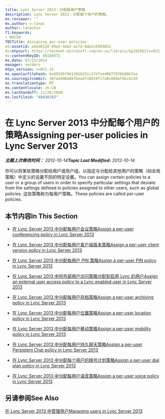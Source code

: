 ```yaml
---
title: Lync Server 2013：分配每用户策略
description: Lync Server 2013：分配每个用户的策略。
ms.reviewer: ''
ms.author: v-lanac
author: lanachin
f1.keywords:
- NOCSH
TOCTitle: Assigning per-user policies
ms:assetid: a4ed0120-d9e5-4eb2-acfd-8de2cb503652
ms:mtpsurl: https://technet.microsoft.com/en-us/library/Gg182561(v=OCS.15)
ms:contentKeyID: 48184971
ms.date: 07/23/2014
manager: serdars
mtps_version: v=OCS.15
ms.openlocfilehash: 6a99156f9413926251c27dfee40677976b80b7ea
ms.sourcegitcommit: 36fee89bb887bea4f18b19f17a8c69daf5bc423d
ms.translationtype: MT
ms.contentlocale: zh-CN
ms.lasthandoff: 11/26/2020
ms.locfileid: "49438293"
---
```

# <a name="assigning-per-user-policies-in-lync-server-2013"></a><span data-ttu-id="270f7-103">在 Lync Server 2013 中分配每个用户的策略</span><span class="sxs-lookup"><span data-stu-id="270f7-103">Assigning per-user policies in Lync Server 2013</span></span>

<div data-xmlns="http://www.w3.org/1999/xhtml">

<div class="topic" data-xmlns="http://www.w3.org/1999/xhtml" data-msxsl="urn:schemas-microsoft-com:xslt" data-cs="https://msdn.microsoft.com/">

<div data-asp="https://msdn2.microsoft.com/asp">



</div>

<div id="mainSection">

<div id="mainBody"><span data-ttu-id="270f7-104">

<span> </span></span><span class="sxs-lookup"><span data-stu-id="270f7-104">

<span> </span></span></span>

<span data-ttu-id="270f7-105">_**主题上次修改时间：** 2012-10-14_</span><span class="sxs-lookup"><span data-stu-id="270f7-105">_**Topic Last Modified:** 2012-10-14_</span></span>

<span data-ttu-id="270f7-106">你可以将某些策略分配给用户或用户组，以指定与分配给其他用户的策略（如全局策略）中定义的设置不同的特定设置。</span><span class="sxs-lookup"><span data-stu-id="270f7-106">You can assign certain policies to a user or a group of users in order to specify particular settings that deviate from the settings defined in policies assigned to other users, such as global policies.</span></span> <span data-ttu-id="270f7-107">这些策略称为每用户策略。</span><span class="sxs-lookup"><span data-stu-id="270f7-107">These policies are called per-user policies.</span></span>

<div>

## <a name="in-this-section"></a><span data-ttu-id="270f7-108">本节内容</span><span class="sxs-lookup"><span data-stu-id="270f7-108">In This Section</span></span>

  - [<span data-ttu-id="270f7-109">在 Lync Server 2013 中分配每用户会议策略</span><span class="sxs-lookup"><span data-stu-id="270f7-109">Assign a per-user conferencing policy in Lync Server 2013</span></span>](lync-server-2013-assign-a-per-user-conferencing-policy.md)

  - [<span data-ttu-id="270f7-110">在 Lync Server 2013 中分配每用户客户端版本策略</span><span class="sxs-lookup"><span data-stu-id="270f7-110">Assign a per-user client version policy in Lync Server 2013</span></span>](lync-server-2013-assign-a-per-user-client-version-policy.md)

  - [<span data-ttu-id="270f7-111">在 Lync Server 2013 中分配每用户 PIN 策略</span><span class="sxs-lookup"><span data-stu-id="270f7-111">Assign a per-user PIN policy in Lync Server 2013</span></span>](lync-server-2013-assign-a-per-user-pin-policy.md)

  - [<span data-ttu-id="270f7-112">在 Lync Server 2013 中将外部用户访问策略分配到启用 Lync 的用户</span><span class="sxs-lookup"><span data-stu-id="270f7-112">Assign an external user access policy to a Lync enabled user in Lync Server 2013</span></span>](lync-server-2013-assign-an-external-user-access-policy-to-a-lync-enabled-user.md)

  - [<span data-ttu-id="270f7-113">在 Lync Server 2013 中分配每用户存档策略</span><span class="sxs-lookup"><span data-stu-id="270f7-113">Assign a per-user archiving policy in Lync Server 2013</span></span>](lync-server-2013-assign-a-per-user-archiving-policy.md)

  - [<span data-ttu-id="270f7-114">在 Lync Server 2013 中分配每用户位置策略</span><span class="sxs-lookup"><span data-stu-id="270f7-114">Assign a per-user location policy in Lync Server 2013</span></span>](lync-server-2013-assign-a-per-user-location-policy.md)

  - [<span data-ttu-id="270f7-115">在 Lync Server 2013 中分配每用户移动策略</span><span class="sxs-lookup"><span data-stu-id="270f7-115">Assign a per-user mobility policy in Lync Server 2013</span></span>](lync-server-2013-assign-a-per-user-mobility-policy.md)

  - [<span data-ttu-id="270f7-116">在 Lync Server 2013 中分配每用户持久聊天策略</span><span class="sxs-lookup"><span data-stu-id="270f7-116">Assign a per-user Persistent Chat policy in Lync Server 2013</span></span>](lync-server-2013-assign-a-per-user-persistent-chat-policy.md)

  - [<span data-ttu-id="270f7-117">在 Lync Server 2013 中分配每个用户的拨号计划策略</span><span class="sxs-lookup"><span data-stu-id="270f7-117">Assign a per-user dial plan policy in Lync Server 2013</span></span>](lync-server-2013-assign-a-per-user-dial-plan-policy.md)

  - [<span data-ttu-id="270f7-118">在 Lync Server 2013 中分配每用户语音策略</span><span class="sxs-lookup"><span data-stu-id="270f7-118">Assign a per-user voice policy in Lync Server 2013</span></span>](lync-server-2013-assign-a-per-user-voice-policy.md)

</div>

<div>

## <a name="see-also"></a><span data-ttu-id="270f7-119">另请参阅</span><span class="sxs-lookup"><span data-stu-id="270f7-119">See Also</span></span>


[<span data-ttu-id="270f7-120">在 Lync Server 2013 中管理用户</span><span class="sxs-lookup"><span data-stu-id="270f7-120">Managing users in Lync Server 2013</span></span>](lync-server-2013-managing-users-in-lync-server.md)  
  

<span data-ttu-id="270f7-121"></div>

</div>

<span> </span>

</div>

</div>

</span><span class="sxs-lookup"><span data-stu-id="270f7-121"></div>

</div>

<span> </span>

</div>

</div>

</span></span></div>

